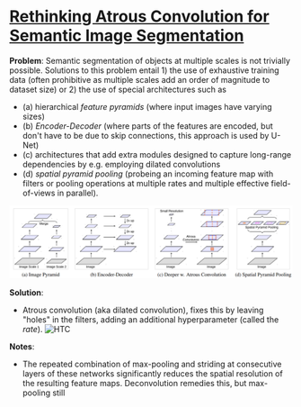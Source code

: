 # [Rethinking Atrous Convolution for Semantic Image Segmentation](https://arxiv.org/abs/1706.05587)

**Problem**: Semantic segmentation of objects at multiple scales is not trivially possible. Solutions to this problem entail 1) the use of exhaustive training data (often prohibitive as multiple scales add an order of magnitude to dataset size) or 2) the use of special architectures such as 
- (a) hierarchical *feature pyramids* (where input images have varying sizes)
- (b) *Encoder-Decoder* (where parts of the features are encoded, but don't have to be due to skip connections, this approach is used by U-Net)
- (c) architectures that add extra modules designed to capture long-range dependencies by e.g. employing dilated convolutions
- (d) *spatial pyramid pooling* (probeing an incoming feature map with filters or pooling operations at multiple rates and multiple effective field-of-views in parallel).

![HTC](../images/multi-scale-architectures.png?raw=true "Alternative architectures to capture multi-scale context.")

**Solution**:
* Atrous convolution (aka dilated convolution), fixes this by leaving "holes" in the filters, adding an additional hyperparameter (called the *rate*).
![HTC](../images/atrous_conv.png?raw=true "Atrous convolution with kernel size 3 × 3 and different
rates. Standard convolution corresponds to atrous convolution
with rate = 1. Employing large value of atrous rate enlarges the
model’s field-of-view, enabling object encoding at multiple scales.")

**Notes**:
* The repeated combination of max-pooling and striding at consecutive layers of these networks significantly reduces
the spatial resolution of the resulting feature maps. Deconvolution remedies this, but max-pooling still 
